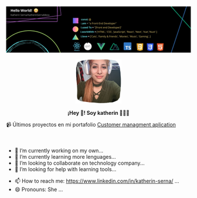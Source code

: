 
![](https://github.com/KatherinSernaMeza/KatherinSernaMeza/blob/main/portada-katherin.jpg)

<p align="center" width="100%">
    <img width="25%" src="img-profile-katherin1.png">
</p>
<p align="center" width="100%">
 <b>
 ¡Hey 👋! Soy katherin 👨🏻‍💻
  </b>
 </p>
📹 Últimos proyectos en mi portafolio
<a href="https://customer-management-dovb7n934-katherinsernameza.vercel.app/"> Customer managment aplication </a>
<br>
<br>
<br>
<!-- **KatherinSernaMeza/KatherinSernaMeza** is a ✨ _special_ ✨ repository because its `README.md` (this file) appears on your GitHub profile. -->
<!-- Here are some ideas to get you started: -->

- 🔭 I’m currently working on my own...
- 🌱 I’m currently learning more lenguages...
- 👯 I’m looking to collaborate on technology company...
- 🤔 I’m looking for help with learning tools...
<!-- 💬 Ask me about ... -->
- 📫 How to reach me: https://www.linkedin.com/in/katherin-serna/ ...
- 😄 Pronouns: She ...
<!-- ⚡ Fun fact: ... -->

